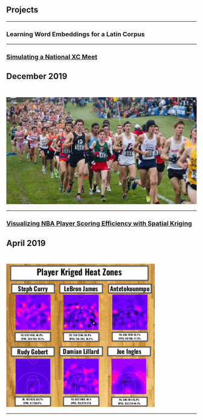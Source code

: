 ## Projects

---

### Learning Word Embeddings for a Latin Corpus

---

### [Simulating a National XC Meet](xc-simulating.md)
## December 2019 <br><br>
[![xc](images/xc-thumbnail.jpg)](xc-simulating.html)

---

### [Visualizing NBA Player Scoring Efficiency with Spatial Kriging](NBA-heatmaps.md)
## April 2019 <br><br>
[![Heat Maps](images/player-heatmaps.png)](NBA-heatmaps.html)

---
